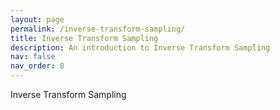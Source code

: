```yaml
---
layout: page
permalink: /inverse-transform-sampling/
title: Inverse Transform Sampling
description: An introduction to Inverse Transform Sampling
nav: false
nav_order: 8
---
```


Inverse Transform Sampling